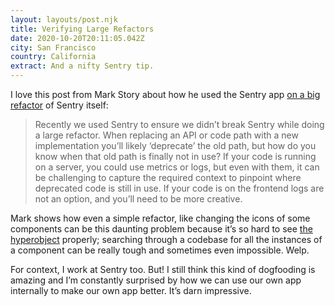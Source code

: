 ```yaml
---
layout: layouts/post.njk
title: Verifying Large Refactors
date: 2020-10-20T20:11:05.042Z
city: San Francisco
country: California
extract: And a nifty Sentry tip.
---
```


I love this post from Mark Story about how he used the Sentry app [on a big refactor](https://blog.sentry.io/2020/10/20/verifying-large-refactors-in-production-with-sentry) of Sentry itself:

> Recently we used Sentry to ensure we didn’t break Sentry while doing a large refactor. When replacing an API or code path with a new implementation you’ll likely ‘deprecate’ the old path, but how do you know when that old path is finally not in use? If your code is running on a server, you could use metrics or logs, but even with them, it can be challenging to capture the required context to pinpoint where deprecated code is still in use. If your code is on the frontend logs are not an option, and you’ll need to be more creative.

Mark shows how even a simple refactor, like changing the icons of some components can be this daunting problem because it’s so hard to see [the hyperobject](https://www.robinrendle.com/essays/systems-mistakes-and-the-sea) properly; searching through a codebase for all the instances of a component can be really tough and sometimes even impossible. Welp.

For context, I work at Sentry too. But! I still think this kind of dogfooding is amazing and I’m constantly surprised by how we can use our own app internally to make our own app better. It’s darn impressive.
